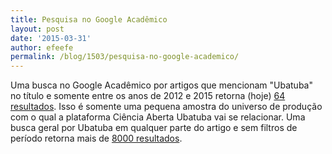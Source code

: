 ```yaml
---
title: Pesquisa no Google Acadêmico
layout: post
date: '2015-03-31'
author: efeefe
permalink: /blog/1503/pesquisa-no-google-academico/
---
```



Uma busca no Google Acadêmico por artigos que mencionam "Ubatuba" no título e somente entre os anos de 2012 e 2015 retorna (hoje) [64 resultados](https://scholar.google.com.br/scholar?start=0&q=tudonot%C3%ADtulo:+Ubatuba&hl=pt-BR&lr=lang_pt&as_sdt=1,5&as_ylo=2012&as_yhi=2015&as_vis=1 "https://scholar.google.com.br/scholar?start=0&q=tudonot%C3%ADtulo:+Ubatuba&hl=pt-BR&lr=lang_pt&as_sdt=1,5&as_ylo=2012&as_yhi=2015&as_vis=1"). Isso é somente uma pequena amostra do universo de produção com o qual a plataforma Ciência Aberta Ubatuba vai se relacionar. Uma busca geral por Ubatuba em qualquer parte do artigo e sem filtros de período retorna mais de [8000 resultados](https://scholar.google.com.br/scholar?q=Ubatuba&hl=pt-BR&lr=lang_pt&as_sdt=1,5&as_vis=1 "https://scholar.google.com.br/scholar?q=Ubatuba&hl=pt-BR&lr=lang_pt&as_sdt=1,5&as_vis=1").